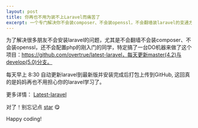 ```yaml
---
layout: post
title: 你再也不用为装不上Laravel而痛苦了
excerpt: 一个专门解决你不会装composer、不会装openssl，不会翻墙装laravel的变通方案
---
```


为了解决很多朋友不会安装laravel的问题，尤其是不会翻墙不会装composer、不会装openssl，还不会配置php的刚入门的同学，特定搞了一台DO机器来做了这个项目：https://github.com/overtrue/latest-laravel，每天更新master(4.2)与develop(5.0)分支。

每天早上 8:30 自动更新laravel到最新版并安装完成后打包上传到GitHub, 这回真的是妈妈再也不用担心你的laravel学习了。

更多详情： [Latest-laravel](https://github.com/overtrue/latest-laravel)

对了！别忘记点 [star](https://github.com/overtrue/latest-laravel) :yum:

Happy coding!
